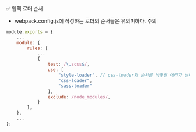 ✅ 웹팩 로더 순서

* webpack.config.js에 작성하는 로더의 순서들은 유의미하다. 주의
```javascript
module.exports = {
    ...
    module: {
        rules: [
            ...
            {
                test: /\.scss$/,
                use: [
                    "style-loader", // css-loader와 순서를 바꾸면 에러가 난다.
                    "css-loader",
                    "sass-loader"
                ],
                exclude: /node_modules/,
            }
        ],
    },
    ...
};
```
